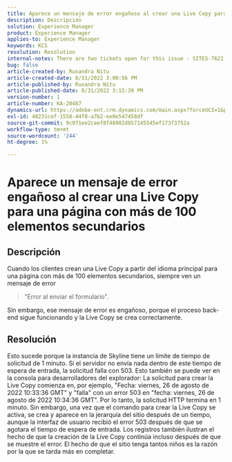 ```yaml
---
title: Aparece un mensaje de error engañoso al crear una Live Copy para una página con más de 100 elementos secundarios
description: Descripción
solution: Experience Manager
product: Experience Manager
applies-to: Experience Manager
keywords: KCS
resolution: Resolution
internal-notes: There are two tickets open for this issue - SITES-7621 and SITES-7668
bug: false
article-created-by: Ruxandra Nitu
article-created-date: 8/31/2022 3:00:56 PM
article-published-by: Ruxandra Nitu
article-published-date: 8/31/2022 3:15:39 PM
version-number: 1
article-number: KA-20487
dynamics-url: https://adobe-ent.crm.dynamics.com/main.aspx?forceUCI=1&pagetype=entityrecord&etn=knowledgearticle&id=56d1d4b4-3d29-ed11-9db1-0022480861dd
exl-id: 48231cef-1558-44f8-a7b2-ee0e547458df
source-git-commit: 9c971ee2ceef8f48902d857145545ef173f3752a
workflow-type: tm+mt
source-wordcount: '244'
ht-degree: 1%

---
```


# Aparece un mensaje de error engañoso al crear una Live Copy para una página con más de 100 elementos secundarios

## Descripción


Cuando los clientes crean una Live Copy a partir del idioma principal para una página con más de 100 elementos secundarios, siempre ven un mensaje de error


> &quot;Error al enviar el formulario&quot;.


Sin embargo, ese mensaje de error es engañoso, porque el proceso back-end sigue funcionando y la Live Copy se crea correctamente.


## Resolución


Esto sucede porque la instancia de Skyline tiene un límite de tiempo de solicitud de 1 minuto.
Si el servidor no envía nada dentro de este tiempo de espera de entrada, la solicitud falla con 503.
Esto también se puede ver en la consola para desarrolladores del explorador: La solicitud para crear la Live Copy comienza en, por ejemplo, &quot;Fecha: viernes, 26 de agosto de 2022 10:33:36 GMT&quot; y &quot;falla&quot; con un error 503 en &quot;fecha: viernes, 26 de agosto de 2022 10:34:36 GMT&quot;. Por lo tanto, la solicitud HTTP termina en 1 minuto.
Sin embargo, una vez que el comando para crear la Live Copy se activa, se crea y aparece en la jerarquía del sitio después de un tiempo, aunque la interfaz de usuario recibió el error 503 después de que se agotara el tiempo de espera de entrada. Los registros también ilustran el hecho de que la creación de la Live Copy continúa incluso después de que se muestre el error. El hecho de que el sitio tenga tantos niños es la razón por la que se tarda más en completar.
